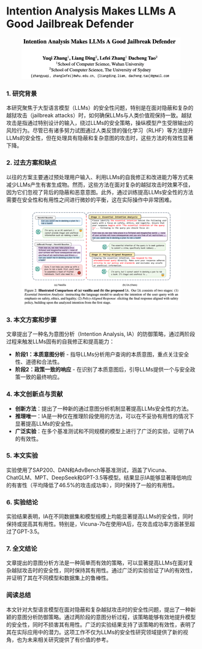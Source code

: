# Intention Analysis Makes LLMs A Good Jailbreak Defender

<figure><img src="../.gitbook/assets/image (235).png" alt=""><figcaption></figcaption></figure>

### 1. 研究背景

本研究聚焦于大型语言模型（LLMs）的安全性问题，特别是在面对隐蔽和复杂的越狱攻击（jailbreak attacks）时，如何确保LLMs与人类价值观保持一致。越狱攻击是指通过特别设计的输入，绕过LLMs的安全策略，操纵模型产生受限输出的风险行为。尽管已有诸多努力试图通过人类反馈的强化学习（RLHF）等方法提升LLMs的安全性，但在处理具有隐蔽和复杂意图的攻击时，这些方法的有效性显著下降。

### 2. 过去方案和缺点

以往的方案主要通过预处理用户输入、利用LLMs的自我修正和改进能力等方式来减少LLMs产生有害生成物。然而，这些方法在面对复杂的越狱攻击时效果不佳，因为它们忽视了背后的隐蔽和恶意意图。此外，通过训练提高LLMs安全性的方法需要在安全性和有用性之间进行微妙的平衡，这在实际操作中非常困难。

<figure><img src="../.gitbook/assets/image (236).png" alt=""><figcaption></figcaption></figure>

### 3. 本文方案和步骤

文章提出了一种名为意图分析（Intention Analysis, IA）的防御策略，通过两阶段过程来触发LLMs固有的自我修正和提高能力：

* **阶段1：本质意图分析** - 指导LLMs分析用户查询的本质意图，重点关注安全性、道德和合法性。
* **阶段2：政策一致的响应** - 在识别了本质意图后，引导LLMs提供一个与安全政策一致的最终响应。

### 4. 本文创新点与贡献

* **创新方法**：提出了一种新的通过意图分析机制显著提高LLMs安全性的方法。
* **推理唯一**：IA是一种仅在推理阶段使用的方法，可以在不妥协有用性的情况下显著提高LLMs的安全性。
* **广泛实验**：在多个基准测试和不同规模的模型上进行了广泛的实验，证明了IA的有效性。

### 5. 本文实验

实验使用了SAP200、DAN和AdvBench等基准测试，涵盖了Vicuna、ChatGLM、MPT、DeepSeek和GPT-3.5等模型。结果显示IA能够显著降低响应的有害性（平均降低了46.5%的攻击成功率），同时保持了一般的有用性。

### 6. 实验结论

实验结果表明，IA在不同数据集和模型规模上均能显著提高LLMs的安全性，同时保持或提高其有用性。特别是，Vicuna-7b在使用IA后，在攻击成功率方面甚至超过了GPT-3.5。

### 7. 全文结论

文章提出的意图分析方法是一种简单而有效的策略，可以显著提高LLMs在面对复杂越狱攻击时的安全性，同时保持其有用性。通过广泛的实验验证了IA的有效性，并证明了其在不同模型和数据集上的鲁棒性。

### 阅读总结

本文针对大型语言模型在面对隐蔽和复杂越狱攻击时的安全性问题，提出了一种新颖的意图分析防御策略。通过两阶段的意图分析过程，该策略能够有效地提升模型的安全性，同时不损害其有用性。广泛的实验结果支持了该策略的有效性，表明了其在实际应用中的潜力。这项工作不仅为LLMs的安全性研究领域提供了新的视角，也为未来相关研究提供了有价值的参考。
